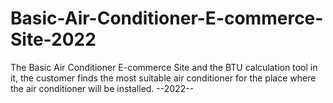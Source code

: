# Basic-Air-Conditioner-E-commerce-Site-2022
 The Basic Air Conditioner E-commerce Site and the BTU calculation tool in it, the customer finds the most suitable air conditioner for the place where the air conditioner will be installed.  --2022--
